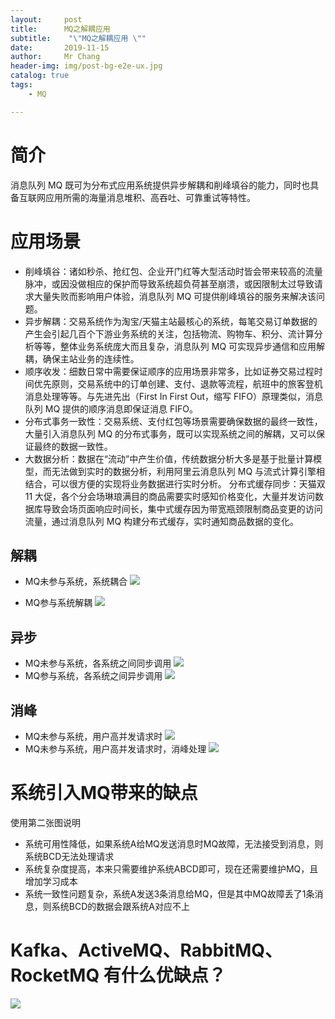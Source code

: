 ```yaml
---
layout:     post
title:     	MQ之解耦应用
subtitle:    "\"MQ之解耦应用 \""
date:       2019-11-15
author:     Mr Chang
header-img: img/post-bg-e2e-ux.jpg
catalog: true
tags:
    - MQ 

---
```



# 简介
消息队列 MQ 既可为分布式应用系统提供异步解耦和削峰填谷的能力，同时也具备互联网应用所需的海量消息堆积、高吞吐、可靠重试等特性。

# 应用场景

* 削峰填谷：诸如秒杀、抢红包、企业开门红等大型活动时皆会带来较高的流量脉冲，或因没做相应的保护而导致系统超负荷甚至崩溃，或因限制太过导致请求大量失败而影响用户体验，消息队列 MQ 可提供削峰填谷的服务来解决该问题。
* 异步解耦：交易系统作为淘宝/天猫主站最核心的系统，每笔交易订单数据的产生会引起几百个下游业务系统的关注，包括物流、购物车、积分、流计算分析等等，整体业务系统庞大而且复杂，消息队列 MQ 可实现异步通信和应用解耦，确保主站业务的连续性。
* 顺序收发：细数日常中需要保证顺序的应用场景非常多，比如证券交易过程时间优先原则，交易系统中的订单创建、支付、退款等流程，航班中的旅客登机消息处理等等。与先进先出（First In First Out，缩写 FIFO）原理类似，消息队列 MQ 提供的顺序消息即保证消息 FIFO。
* 分布式事务一致性：交易系统、支付红包等场景需要确保数据的最终一致性，大量引入消息队列 MQ 的分布式事务，既可以实现系统之间的解耦，又可以保证最终的数据一致性。
* 大数据分析：数据在“流动”中产生价值，传统数据分析大多是基于批量计算模型，而无法做到实时的数据分析，利用阿里云消息队列 MQ 与流式计算引擎相结合，可以很方便的实现将业务数据进行实时分析。
分布式缓存同步：天猫双 11 大促，各个分会场琳琅满目的商品需要实时感知价格变化，大量并发访问数据库导致会场页面响应时间长，集中式缓存因为带宽瓶颈限制商品变更的访问流量，通过消息队列 MQ 构建分布式缓存，实时通知商品数据的变化。


## 解耦
* MQ未参与系统，系统耦合
![](http://cdn-blog.jetbrains.org.cn/MQ之解耦-未解耦图.png)

* MQ参与系统解耦
![](http://cdn-blog.jetbrains.org.cn/MQ解耦之参与系统解耦.png)

## 异步
* MQ未参与系统，各系统之间同步调用
![](http://cdn-blog.jetbrains.org.cn/1.png)
* MQ参与系统，各系统之间异步调用
![](http://cdn-blog.jetbrains.org.cn/2.png)

## 消峰
* MQ未参与系统，用户高并发请求时
![](http://cdn-blog.jetbrains.org.cn/20191115143048-WX20191115-142912@2x.png)
* MQ未参与系统，用户高并发请求时，消峰处理
![](http://cdn-blog.jetbrains.org.cn/20191115143649-WX20191115-143636@2x.png)

# 系统引入MQ带来的缺点

使用第二张图说明

* 系统可用性降低，如果系统A给MQ发送消息时MQ故障，无法接受到消息，则系统BCD无法处理请求
* 系统复杂度提高，本来只需要维护系统ABCD即可，现在还需要维护MQ，且增加学习成本
* 系统一致性问题复杂，系统A发送3条消息给MQ，但是其中MQ故障丢了1条消息，则系统BCD的数据会跟系统A对应不上


# Kafka、ActiveMQ、RabbitMQ、RocketMQ 有什么优缺点？
![](http://cdn-blog.jetbrains.org.cn/20191115152454-WX20191115-152443@2x.png)

